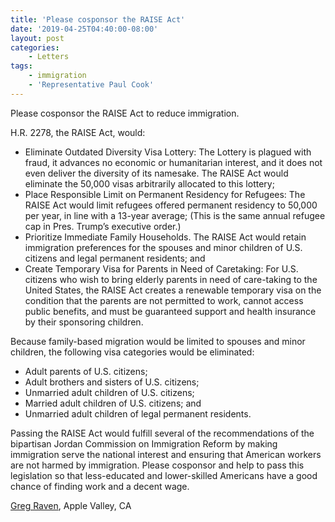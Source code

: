```yaml
---
title: 'Please cosponsor the RAISE Act'
date: '2019-04-25T04:40:00-08:00'
layout: post
categories:
    - Letters
tags:
    - immigration
    - 'Representative Paul Cook'
---
```


Please cosponsor the RAISE Act to reduce immigration.

H.R. 2278, the RAISE Act, would:

- Eliminate Outdated Diversity Visa Lottery: The Lottery is plagued with fraud, it advances no economic or humanitarian interest, and it does not even deliver the diversity of its namesake. The RAISE Act would eliminate the 50,000 visas arbitrarily allocated to this lottery;
- Place Responsible Limit on Permanent Residency for Refugees: The RAISE Act would limit refugees offered permanent residency to 50,000 per year, in line with a 13-year average; (This is the same annual refugee cap in Pres. Trump’s executive order.)
- Prioritize Immediate Family Households. The RAISE Act would retain immigration preferences for the spouses and minor children of U.S. citizens and legal permanent residents; and
- Create Temporary Visa for Parents in Need of Caretaking: For U.S. citizens who wish to bring elderly parents in need of care-taking to the United States, the RAISE Act creates a renewable temporary visa on the condition that the parents are not permitted to work, cannot access public benefits, and must be guaranteed support and health insurance by their sponsoring children.

Because family-based migration would be limited to spouses and minor children, the following visa categories would be eliminated:

- Adult parents of U.S. citizens;
- Adult brothers and sisters of U.S. citizens;
- Unmarried adult children of U.S. citizens;
- Married adult children of U.S. citizens; and
- Unmarried adult children of legal permanent residents.

Passing the RAISE Act would fulfill several of the recommendations of the bipartisan Jordan Commission on Immigration Reform by making immigration serve the national interest and ensuring that American workers are not harmed by immigration. Please cosponsor and help to pass this legislation so that less-educated and lower-skilled Americans have a good chance of finding work and a decent wage.

[Greg Raven](https://www.gregraven.org/), Apple Valley, CA